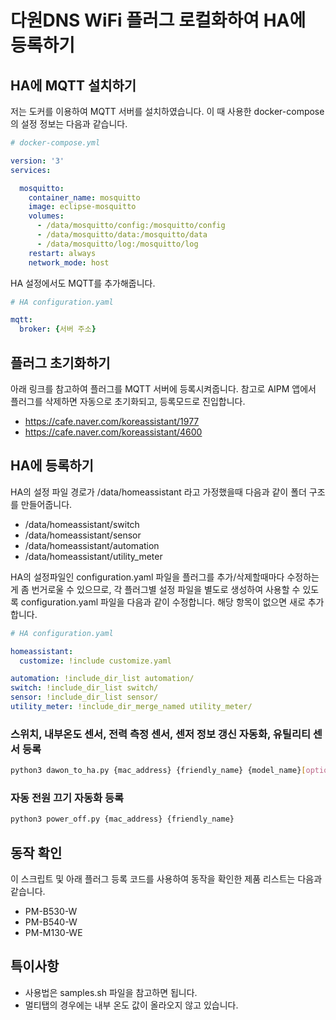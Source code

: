 # 다원DNS WiFi 플러그 로컬화하여 HA에 등록하기

## HA에 MQTT 설치하기

저는 도커를 이용하여 MQTT 서버를 설치하였습니다. 이 때 사용한 docker-compose의 설정 정보는 다음과 같습니다.

```yaml
# docker-compose.yml

version: '3'
services:

  mosquitto:
    container_name: mosquitto
    image: eclipse-mosquitto
    volumes:
      - /data/mosquitto/config:/mosquitto/config
      - /data/mosquitto/data:/mosquitto/data
      - /data/mosquitto/log:/mosquitto/log
    restart: always
    network_mode: host

```

HA 설정에서도 MQTT를 추가해줍니다.

```yaml
# HA configuration.yaml

mqtt:
  broker: {서버 주소}
```


## 플러그 초기화하기

아래 링크를 참고하여 플러그를 MQTT 서버에 등록시켜줍니다. 참고로 AIPM 앱에서 플러그를 삭제하면 자동으로 초기화되고, 등록모드로 진입합니다.

- https://cafe.naver.com/koreassistant/1977
- https://cafe.naver.com/koreassistant/4600

## HA에 등록하기

HA의 설정 파일 경로가 /data/homeassistant 라고 가정했을때 다음과 같이 폴더 구조를 만들어줍니다.

- /data/homeassistant/switch
- /data/homeassistant/sensor
- /data/homeassistant/automation
- /data/homeassistant/utility_meter

HA의 설정파일인 configuration.yaml 파일을 플러그를 추가/삭제할때마다 수정하는게 좀 번거로울 수 있으므로, 각 플러그별 설정 파일을 별도로 생성하여 사용할 수 있도록 configuration.yaml 파일을 다음과 같이 수정합니다. 해당 항목이 없으면 새로 추가합니다.

```yaml
# HA configuration.yaml

homeassistant:
  customize: !include customize.yaml

automation: !include_dir_list automation/
switch: !include_dir_list switch/
sensor: !include_dir_list sensor/
utility_meter: !include_dir_merge_named utility_meter/
```

### 스위치, 내부온도 센서, 전력 측정 센서, 센저 정보 갱신 자동화, 유틸리티 센서 등록

```bash
python3 dawon_to_ha.py {mac_address} {friendly_name} {model_name}[optional]
```

### 자동 전원 끄기 자동화 등록

```bash
python3 power_off.py {mac_address} {friendly_name}
```

## 동작 확인

이 스크립트 및 아래 플러그 등록 코드를 사용하여 동작을 확인한 제품 리스트는 다음과 같습니다.

- PM-B530-W
- PM-B540-W
- PM-M130-WE

## 특이사항

- 사용법은 samples.sh 파일을 참고하면 됩니다.
- 멀티탭의 경우에는 내부 온도 값이 올라오지 않고 있습니다.